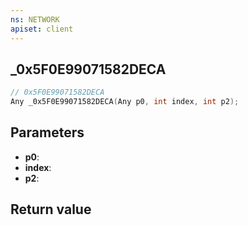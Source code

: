 ```yaml
---
ns: NETWORK
apiset: client
---
```

## _0x5F0E99071582DECA

```c
// 0x5F0E99071582DECA
Any _0x5F0E99071582DECA(Any p0, int index, int p2);
```


## Parameters
* **p0**:
* **index**:
* **p2**:

## Return value